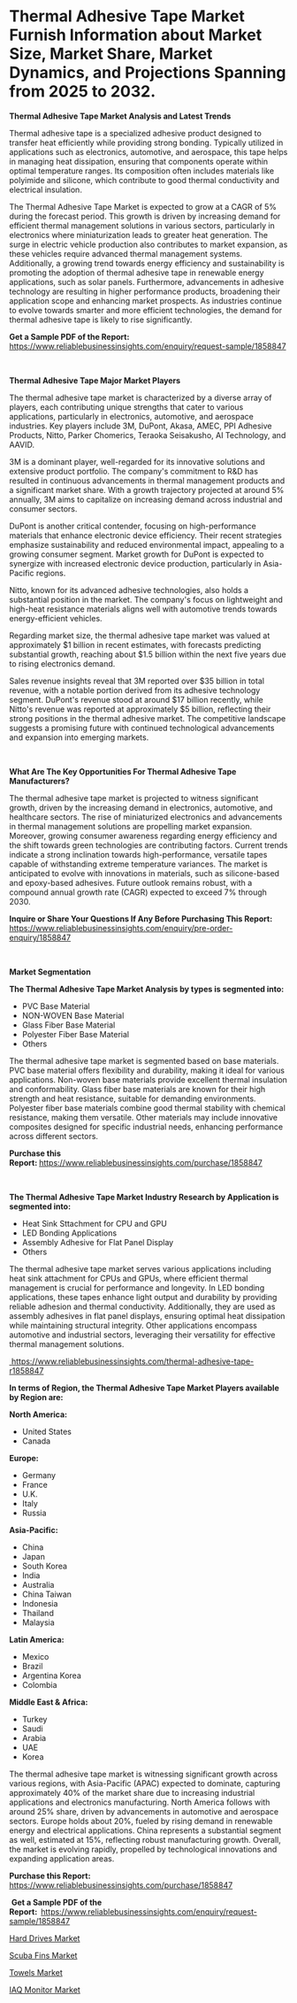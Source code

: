 <p><h1>Thermal Adhesive Tape Market Furnish Information about Market Size, Market Share, Market Dynamics, and Projections Spanning from 2025 to 2032.</h1></p><p><strong>Thermal Adhesive Tape Market Analysis and Latest Trends</strong></p>
<p><p>Thermal adhesive tape is a specialized adhesive product designed to transfer heat efficiently while providing strong bonding. Typically utilized in applications such as electronics, automotive, and aerospace, this tape helps in managing heat dissipation, ensuring that components operate within optimal temperature ranges. Its composition often includes materials like polyimide and silicone, which contribute to good thermal conductivity and electrical insulation.</p><p>The Thermal Adhesive Tape Market is expected to grow at a CAGR of 5% during the forecast period. This growth is driven by increasing demand for efficient thermal management solutions in various sectors, particularly in electronics where miniaturization leads to greater heat generation. The surge in electric vehicle production also contributes to market expansion, as these vehicles require advanced thermal management systems. Additionally, a growing trend towards energy efficiency and sustainability is promoting the adoption of thermal adhesive tape in renewable energy applications, such as solar panels. Furthermore, advancements in adhesive technology are resulting in higher performance products, broadening their application scope and enhancing market prospects. As industries continue to evolve towards smarter and more efficient technologies, the demand for thermal adhesive tape is likely to rise significantly.</p></p>
<p><strong>Get a Sample PDF of the Report:&nbsp;</strong> <a href="https://www.reliablebusinessinsights.com/enquiry/request-sample/1858847?utm_campaign=1121&utm_medium=2&utm_source=Github&utm_content=ia&utm_term=07022025&utm_id=thermal-adhesive-tape">https://www.reliablebusinessinsights.com/enquiry/request-sample/1858847</a></p>
<p>&nbsp;</p>
<p><strong>Thermal Adhesive Tape Major Market Players</strong></p>
<p><p>The thermal adhesive tape market is characterized by a diverse array of players, each contributing unique strengths that cater to various applications, particularly in electronics, automotive, and aerospace industries. Key players include 3M, DuPont, Akasa, AMEC, PPI Adhesive Products, Nitto, Parker Chomerics, Teraoka Seisakusho, AI Technology, and AAVID.</p><p>3M is a dominant player, well-regarded for its innovative solutions and extensive product portfolio. The company's commitment to R&D has resulted in continuous advancements in thermal management products and a significant market share. With a growth trajectory projected at around 5% annually, 3M aims to capitalize on increasing demand across industrial and consumer sectors.</p><p>DuPont is another critical contender, focusing on high-performance materials that enhance electronic device efficiency. Their recent strategies emphasize sustainability and reduced environmental impact, appealing to a growing consumer segment. Market growth for DuPont is expected to synergize with increased electronic device production, particularly in Asia-Pacific regions.</p><p>Nitto, known for its advanced adhesive technologies, also holds a substantial position in the market. The company's focus on lightweight and high-heat resistance materials aligns well with automotive trends towards energy-efficient vehicles.</p><p>Regarding market size, the thermal adhesive tape market was valued at approximately $1 billion in recent estimates, with forecasts predicting substantial growth, reaching about $1.5 billion within the next five years due to rising electronics demand.</p><p>Sales revenue insights reveal that 3M reported over $35 billion in total revenue, with a notable portion derived from its adhesive technology segment. DuPont's revenue stood at around $17 billion recently, while Nitto's revenue was reported at approximately $5 billion, reflecting their strong positions in the thermal adhesive market. The competitive landscape suggests a promising future with continued technological advancements and expansion into emerging markets.</p></p>
<p>&nbsp;</p>
<p><strong>What Are The Key Opportunities For Thermal Adhesive Tape Manufacturers?</strong></p>
<p><p>The thermal adhesive tape market is projected to witness significant growth, driven by the increasing demand in electronics, automotive, and healthcare sectors. The rise of miniaturized electronics and advancements in thermal management solutions are propelling market expansion. Moreover, growing consumer awareness regarding energy efficiency and the shift towards green technologies are contributing factors. Current trends indicate a strong inclination towards high-performance, versatile tapes capable of withstanding extreme temperature variances. The market is anticipated to evolve with innovations in materials, such as silicone-based and epoxy-based adhesives. Future outlook remains robust, with a compound annual growth rate (CAGR) expected to exceed 7% through 2030.</p></p>
<p><strong>Inquire or Share Your Questions If Any Before Purchasing This Report:</strong> <a href="https://www.reliablebusinessinsights.com/enquiry/pre-order-enquiry/1858847?utm_campaign=1121&utm_medium=2&utm_source=Github&utm_content=ia&utm_term=07022025&utm_id=thermal-adhesive-tape">https://www.reliablebusinessinsights.com/enquiry/pre-order-enquiry/1858847</a></p>
<p>&nbsp;</p>
<p><strong>Market Segmentation</strong></p>
<p><strong>The Thermal Adhesive Tape Market Analysis by types is segmented into:</strong></p>
<p><ul><li>PVC Base Material</li><li>NON-WOVEN Base Material</li><li>Glass Fiber Base Material</li><li>Polyester Fiber Base Material</li><li>Others</li></ul></p>
<p><p>The thermal adhesive tape market is segmented based on base materials. PVC base material offers flexibility and durability, making it ideal for various applications. Non-woven base materials provide excellent thermal insulation and conformability. Glass fiber base materials are known for their high strength and heat resistance, suitable for demanding environments. Polyester fiber base materials combine good thermal stability with chemical resistance, making them versatile. Other materials may include innovative composites designed for specific industrial needs, enhancing performance across different sectors.</p></p>
<p><strong>Purchase this Report:&nbsp;</strong><a href="https://www.reliablebusinessinsights.com/purchase/1858847?utm_campaign=1121&utm_medium=2&utm_source=Github&utm_content=ia&utm_term=07022025&utm_id=thermal-adhesive-tape">https://www.reliablebusinessinsights.com/purchase/1858847</a></p>
<p>&nbsp;</p>
<p><strong>The Thermal Adhesive Tape Market Industry Research by Application is segmented into:</strong></p>
<p><ul><li>Heat Sink Sttachment for CPU and GPU</li><li>LED Bonding Applications</li><li>Assembly Adhesive for Flat Panel Display</li><li>Others</li></ul></p>
<p><p>The thermal adhesive tape market serves various applications including heat sink attachment for CPUs and GPUs, where efficient thermal management is crucial for performance and longevity. In LED bonding applications, these tapes enhance light output and durability by providing reliable adhesion and thermal conductivity. Additionally, they are used as assembly adhesives in flat panel displays, ensuring optimal heat dissipation while maintaining structural integrity. Other applications encompass automotive and industrial sectors, leveraging their versatility for effective thermal management solutions.</p></p>
<p><a href="https://www.reliablebusinessinsights.com/thermal-adhesive-tape-r1858847?utm_campaign=1121&utm_medium=2&utm_source=Github&utm_content=ia&utm_term=07022025&utm_id=thermal-adhesive-tape">&nbsp;https://www.reliablebusinessinsights.com/thermal-adhesive-tape-r1858847</a></p>
<p><strong>In terms of Region, the Thermal Adhesive Tape Market Players available by Region are:</strong></p>
<p>
    <p> <strong> North America: </strong>
        <ul>
            <li>United States</li>
            <li>Canada</li>
        </ul>
        </p> 
    <p> <strong> Europe: </strong>
        <ul>
            <li>Germany</li>
            <li>France</li>
            <li>U.K.</li>
            <li>Italy</li>
            <li>Russia</li>
        </ul>
        </p> 
    <p> <strong> Asia-Pacific: </strong>
        <ul>
            <li>China</li>
            <li>Japan</li>
            <li>South Korea</li>
            <li>India</li>
            <li>Australia</li>
            <li>China Taiwan</li>
            <li>Indonesia</li>
            <li>Thailand</li>
            <li>Malaysia</li>
        </ul>
        </p> 
    <p> <strong> Latin America: </strong>
        <ul>
            <li>Mexico</li>
            <li>Brazil</li>
            <li>Argentina Korea</li>
            <li>Colombia</li>
        </ul>
        </p> 
    <p> <strong> Middle East & Africa: </strong>
        <ul>
            <li>Turkey</li>
            <li>Saudi</li>
            <li>Arabia</li>
            <li>UAE</li>
            <li>Korea</li>
        </ul>
    </p>
    </p>
<p><p>The thermal adhesive tape market is witnessing significant growth across various regions, with Asia-Pacific (APAC) expected to dominate, capturing approximately 40% of the market share due to increasing industrial applications and electronics manufacturing. North America follows with around 25% share, driven by advancements in automotive and aerospace sectors. Europe holds about 20%, fueled by rising demand in renewable energy and electrical applications. China represents a substantial segment as well, estimated at 15%, reflecting robust manufacturing growth. Overall, the market is evolving rapidly, propelled by technological innovations and expanding application areas.</p></p>
<p><strong>Purchase this Report: </strong><a href="https://www.reliablebusinessinsights.com/purchase/1858847?utm_campaign=1121&utm_medium=2&utm_source=Github&utm_content=ia&utm_term=07022025&utm_id=thermal-adhesive-tape">https://www.reliablebusinessinsights.com/purchase/1858847</a></p>
<p>&nbsp;<strong>Get a Sample PDF of the Report:&nbsp;&nbsp;</strong><a href="https://www.reliablebusinessinsights.com/enquiry/request-sample/1858847?utm_campaign=1121&utm_medium=2&utm_source=Github&utm_content=ia&utm_term=07022025&utm_id=thermal-adhesive-tape">https://www.reliablebusinessinsights.com/enquiry/request-sample/1858847</a></p>
<p><strong></strong></p>
<p><p><a href="https://github.com/lobatjoeit/Market-Research-Report-List-1/blob/main/hard-drives-market.md?utm_campaign=1121&utm_medium=2&utm_source=Github&utm_content=ia&utm_term=07022025&utm_id=thermal-adhesive-tape">Hard Drives Market</a></p><p><a href="https://github.com/cheremisaev/Market-Research-Report-List-1/blob/main/scuba-fins-market.md?utm_campaign=1121&utm_medium=2&utm_source=Github&utm_content=ia&utm_term=07022025&utm_id=thermal-adhesive-tape">Scuba Fins Market</a></p><p><a href="https://github.com/guneycigdem35/Market-Research-Report-List-5/blob/main/towels-market.md?utm_campaign=1121&utm_medium=2&utm_source=Github&utm_content=ia&utm_term=07022025&utm_id=thermal-adhesive-tape">Towels Market</a></p><p><a href="https://github.com/aoiniyaloz/Market-Research-Report-List-1/blob/main/iaq-monitor-market.md?utm_campaign=1121&utm_medium=2&utm_source=Github&utm_content=ia&utm_term=07022025&utm_id=thermal-adhesive-tape">IAQ Monitor Market</a></p></p>